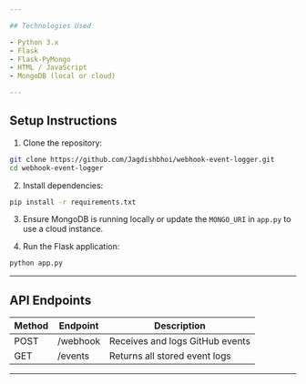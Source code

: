 ```yaml
---

## Technologies Used

- Python 3.x
- Flask
- Flask-PyMongo
- HTML / JavaScript
- MongoDB (local or cloud)

---
```


## Setup Instructions

1. Clone the repository:

```bash
git clone https://github.com/Jagdishbhoi/webhook-event-logger.git
cd webhook-event-logger
```

2. Install dependencies:

```bash
pip install -r requirements.txt
```

3. Ensure MongoDB is running locally or update the `MONGO_URI` in `app.py` to use a cloud instance.

4. Run the Flask application:

```bash
python app.py
```

---

## API Endpoints

| Method | Endpoint     | Description                    |
|--------|--------------|--------------------------------|
| POST   | /webhook     | Receives and logs GitHub events|
| GET    | /events      | Returns all stored event logs  |

---


